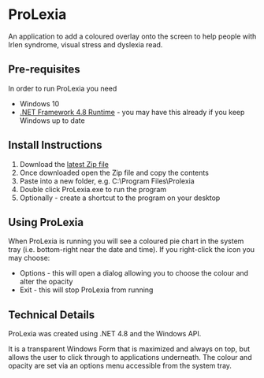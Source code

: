 # ProLexia
An application to add a coloured overlay onto the screen to help people with Irlen syndrome, visual stress and dyslexia read.

## Pre-requisites
In order to run ProLexia you need
- Windows 10
- [.NET Framework 4.8 Runtime](https://dotnet.microsoft.com/download/dotnet-framework/net48) - you may have this already if you keep Windows up to date

## Install Instructions
1) Download the [latest Zip file](https://github.com/CultureBMo/ProLexia/releases/download/v1.2/ProLexia.1.2.0.0.zip)
2) Once downloaded open the Zip file and copy the contents
3) Paste into a new folder, e.g. C:\Program Files\Prolexia
4) Double click ProLexia.exe to run the program
5) Optionally - create a shortcut to the program on your desktop

## Using ProLexia
When ProLexia is running you will see a coloured pie chart in the system tray (i.e. bottom-right near the date and time).
If you right-click the icon you may choose:
- Options - this will open a dialog allowing you to choose the colour and alter the opacity
- Exit - this will stop ProLexia from running

## Technical Details
ProLexia was created using .NET 4.8 and the Windows API. 

It is a transparent Windows Form that is maximized and always on top, but allows the user to click through to applications underneath. The colour and opacity are set via an options menu accessible from the system tray.

